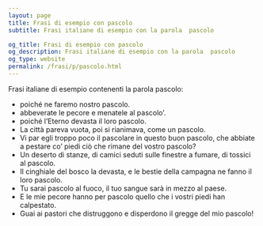 ```yaml
---
layout: page
title: Frasi di esempio con pascolo 
subtitle: Frasi italiane di esempio con la parola  pascolo

og_title: Frasi di esempio con pascolo 
og_description: Frasi italiane di esempio con la parola  pascolo
og_type: website
permalink: /frasi/p/pascolo.html
---
```


Frasi italiane di esempio contenenti la parola pascolo:


- poiché ne faremo nostro pascolo.
- abbeverate le pecore e menatele al pascolo’.
- poiché l’Eterno devasta il loro pascolo.
- La città pareva vuota, poi si rianimava, come un pascolo.
- Vi par egli troppo poco il pascolare in questo buon pascolo, che abbiate a pestare co’ piedi ciò che rimane del vostro pascolo?
- Un deserto di stanze, di camici seduti sulle finestre a fumare, di tossici al pascolo.
- Il cinghiale del bosco la devasta, e le bestie della campagna ne fanno il loro pascolo.
- Tu sarai pascolo al fuoco, il tuo sangue sarà in mezzo al paese.
- E le mie pecore hanno per pascolo quello che i vostri piedi han calpestato.
- Guai ai pastori che distruggono e disperdono il gregge del mio pascolo!
